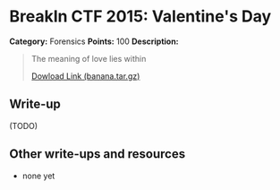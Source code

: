 # BreakIn CTF 2015: Valentine's Day

**Category:** Forensics
**Points:** 100
**Description:**

> The meaning of love lies within
>
> [Dowload Link (banana.tar.gz)](banana.tar.gz)

## Write-up

(TODO)

## Other write-ups and resources

* none yet
